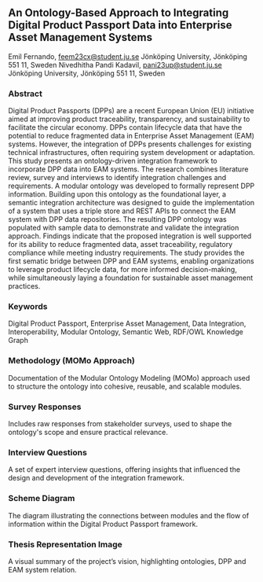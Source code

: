 ## An Ontology-Based Approach to Integrating Digital Product Passport Data into Enterprise Asset Management Systems

Emil Fernando, feem23cx@student.ju.se
Jönköping University, Jönköping 551 11, Sweden
Nivedhitha Pandi Kadavil, pani23up@student.ju.se
Jönköping University, Jönköping 551 11, Sweden


### Abstract

Digital Product Passports (DPPs) are a recent European Union (EU) initiative aimed at improving product 
traceability, transparency, and sustainability to facilitate the circular economy. DPPs contain lifecycle data that 
have the potential to reduce fragmented data in Enterprise Asset Management (EAM) systems. However, the 
integration of DPPs presents challenges for existing technical infrastructures, often requiring system 
development or adaptation. This study presents an ontology-driven integration framework to incorporate DPP 
data into EAM systems. The research combines literature review, survey and interviews to identify integration 
challenges and requirements. A modular ontology was developed to formally represent DPP information. 
Building upon this ontology as the foundational layer, a semantic integration architecture was designed to guide 
the implementation of a system that uses a triple store and REST APIs to connect the EAM system with DPP 
data repositories. The resulting DPP ontology was populated with sample data to demonstrate and validate the 
integration approach. Findings indicate that the proposed integration is well supported for its ability to reduce 
fragmented data, asset traceability, regulatory compliance while meeting industry requirements. The study 
provides the first sematic bridge between DPP and EAM systems, enabling organizations to leverage product 
lifecycle data, for more informed decision-making, while simultaneously laying a foundation for sustainable 
asset management practices.

### Keywords
Digital Product Passport, Enterprise Asset Management, Data Integration, Interoperability, Modular Ontology, 
Semantic Web, RDF/OWL Knowledge Graph



### Methodology (MOMo Approach)
Documentation of the Modular Ontology Modeling (MOMo) approach used to structure the ontology into cohesive, reusable, and scalable modules.
### Survey Responses
Includes raw responses from stakeholder surveys, used to shape the ontology's scope and ensure practical relevance.
### Interview Questions
A set of expert interview questions, offering insights that influenced the design and development of the integration framework.
### Scheme Diagram
The diagram illustrating the connections between modules and the flow of information within the Digital Product Passport framework.
### Thesis Representation Image
A visual summary of the project’s vision, highlighting ontologies, DPP and EAM system relation.